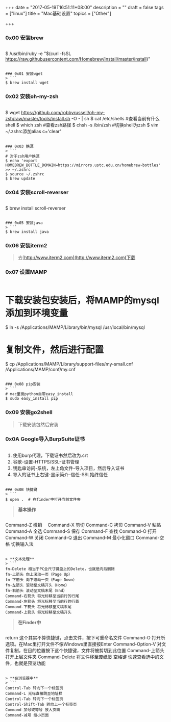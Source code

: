 +++
date = "2017-05-19T16:51:11+08:00"
description = ""
draft = false
tags = ["linux"]
title = "Mac基础设置"
topics = ["Other"]

+++

### 0x00 安装brew
> ```
$ /usr/bin/ruby -e "$(curl -fsSL https://raw.githubusercontent.com/Homebrew/install/master/install)"
```

### 0x01 安装wget
> ```
$ brew install wget
```

### 0x02 安装oh-my-zsh
> ```
$ wget https://github.com/robbyrussell/oh-my-zsh/raw/master/tools/install.sh -O - | sh
$ cat /etc/shells #查看当前有什么shell
$ which zsh #查看zsh路径
$ chsh -s /bin/zsh  #切换shell为zsh
$ vim ~/.zshrc添加alias c='clear'
```

### 0x03 换源
> ```
# 对于zsh用户换源
$ echo 'export HOMEBREW_BOTTLE_DOMAIN=https://mirrors.ustc.edu.cn/homebrew-bottles' >> ~/.zshrc
$ source ~/.zshrc
$ brew update
```

### 0x04 安装scroll-reverser
> ```
$ brew install scroll-reverser
```

### 0x05 安装java
> ```
$ brew install java
```

### 0x06 安装iterm2
> 去[http://www.iterm2.com](http://www.iterm2.com)下载

### 0x07 设置MAMP
> ```
# 下载安装包安装后，将MAMP的mysql添加到环境变量
$ ln -s /Applications/MAMP/Library/bin/mysql /usr/local/bin/mysql

# 复制文件，然后进行配置
$ cp /Applications/MAMP/Library/support-files/my-small.cnf /Applications/MAMP/conf/my.cnf
```

### 0x08 pip安装
> ```
# mac里面python自带easy_install
$ sudo easy_install pip
```

### 0x09 安装go2shell
> 下载安装包然后安装

### 0x0A Google导入BurpSuite证书
> ```
1. 使用burp代理，下载证书然后改为.crt
2. 谷歌-设置-HTTPS/SSL-证书管理
3. 钥匙串访问-系统，左上角文件-导入项目，然后导入证书
4. 导入的证书上右键-显示简介-信任-SSL始终信任
```

### 0x0B 快捷键
> ```
$ open .  # 在finder中打开当前文件夹
```

> **基本操作**
> ```
Command-Z 撤销　
Command-X 剪切
Command-C 拷贝
Command-V 粘贴
Command-A 全选
Command-S 保存
Command-F 查找
Command-O 打开
Command-W 关闭
Command-Q 退出
Command-M 最小化窗口
Command-空格 切换输入法
```

> **文本处理**
> ```
fn-Delete 相当于PC全尺寸键盘上的Delete，也就是向后删除
fn-上箭头 向上滚动一页（Page Up）
fn-下箭头 向下滚动一页（Page Down）
fn-左箭头 滚动至文稿开头（Home）
fn-右箭头 滚动至文稿末尾（End）
Command-右箭头 将光标移至当前行的行尾
Command-左箭头 将光标移至当前行的行首
Command-下箭头 将光标移至文稿末尾
Command-上箭头 将光标移至文稿开头
```

> **在Finder中**
> ```
return 这个其实不算快捷键，点击文件，按下可重命名文件
Command-O 打开所选项。在Mac里打开文件不像Windows里直接按Enter
Command-Option-V 对文件复制，在目的位置按下这个快捷键，文件将被剪切到此位置
Command-上箭头 打开上层文件夹
Command-Delete 将文件移至废纸篓
空格键 快速查看选中的文件，也就是预览功能
```

> **在浏览器中**
> ```
Control-Tab 转向下一个标签页
Command-L 光标直接跳至地址栏
Control-Tab 转向下一个标签页
Control-Shift-Tab 转向上一个标签页
Command-加号或等号 放大页面
Command-减号 缩小页面
```